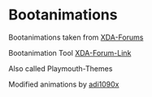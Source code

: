 # Bootanimations
Bootanimations taken from [XDA-Forums](https://forum.xda-developers.com/android/themes/alienware-t3721978)

Bootanimation Tool [XDA-Forum-Link](https://forum.xda-developers.com/showpost.php?p=78007264&postcount=292)

Also called Playmouth-Themes

Modified animations by [adi1090x](https://github.com/adi1090x/plymouth-themes)
